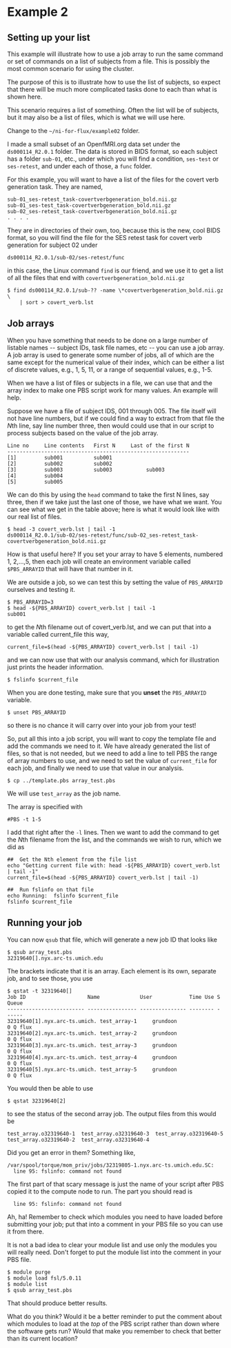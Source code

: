 # Example 2

## Setting up your list

This example will illustrate how to use a job array to run the same
command or set of commands on a list of subjects from a file. This
is possibly the most common scenario for using the cluster.

The purpose of this is to illustrate how to use the list of subjects,
so expect that there will be much more complicated tasks done to
each than what is shown here.

This scenario requires a list of something. Often the list will be
of subjects, but it may also be a list of files, which is what we
will use here.

Change to the `~/ni-for-flux/example02` folder.

I made a small subset of an OpenfMRI.org data set under the
`ds000114_R2.0.1` folder.  The data is stored in BIDS format,
so each subject has a folder `sub-01`, etc., under which you
will find a condition, `ses-test` or `ses-retest`, and under
each of those, a `func` folder.

For this example, you will want to have a list of the files for the
covert verb generation task.  They are named,

```
sub-01_ses-retest_task-covertverbgeneration_bold.nii.gz
sub-01_ses-test_task-covertverbgeneration_bold.nii.gz
sub-02_ses-retest_task-covertverbgeneration_bold.nii.gz
. . . .
```

They are in directories of their own, too, because this is the new, cool
BIDS format, so you will find the file for the SES retest task for
covert verb generation for subject 02 under

```
ds000114_R2.0.1/sub-02/ses-retest/func
```

in this case, the Linux command `find` is our friend, and we use it to
get a list of all the files that end with `covertverbgeneration_bold.nii.gz`

```
$ find ds000114_R2.0.1/sub-?? -name \*covertverbgeneration_bold.nii.gz \
    | sort > covert_verb.lst
```

## Job arrays

When you have something that needs to be done on a large number of listable
names -- subject IDs, task file names, etc -- you can use a job array.  A
job array is used to generate some number of jobs, all of which are the same
except for the numerical value of their index, which can be either a list of
discrete values, e.g., 1, 5, 11, or a range of sequential values, e.g., 1-5.

When we have a list of files or subjects in a file, we can use that and the
array index to make one PBS script work for many values.  An example will help.

Suppose we have a file of subject IDS, 001 through 005. The file itself will
not have line numbers, but if we could find a way to extract from that file
the <em>N</em>th line, say line number three, then would could use that in
our script to process subjects based on the value of the job array.

```
Line no     Line contents   First N     Last of the first N
-----------------------------------------------------------
[1]         sub001          sub001
[2]         sub002          sub002 
[3]         sub003          sub003           sub003
[4]         sub004
[5]         sub005
```

We can do this by using the `head` command to take the first N lines, say
three, then if we take just the last one of those, we have what we want.
You can see what we get in the table above; here is what it would look
like with our real list of files.

```
$ head -3 covert_verb.lst | tail -1
ds000114_R2.0.1/sub-02/ses-retest/func/sub-02_ses-retest_task-covertverbgeneration_bold.nii.gz
```

How is that useful here? If you set your array to have 5 elements, numbered
1, 2,...,5, then each job will create an environment variable called
`$PBS_ARRAYID` that will have that number in it.

We are outside a job, so we can test this by setting the value of
`PBS_ARRAYID` ourselves and testing it.

```
$ PBS_ARRAYID=3
$ head -${PBS_ARRAYID} covert_verb.lst | tail -1
sub001
```

to get the <em>N</em>th filename out of covert_verb.lst, and we can put that into a
variable called current_file this way,

```
current_file=$(head -${PBS_ARRAYID} covert_verb.lst | tail -1)
```

and we can now use that with our analysis command, which for illustration
just prints the header information.

```
$ fslinfo $current_file
```

When you are done testing, make sure that you **unset** the `PBS_ARRAYID`
variable.

```
$ unset PBS_ARRAYID
```

so there is no chance it will carry over into your job from your test!

So, put all this into a job script, you will want to copy the template
file and add the commands we need to it.  We have already generated the
list of files, so that is not needed, but we need to add a line to tell
PBS the range of array numbers to use, and we need to set the value of
`current_file` for each job, and finally we need to use that value in
our analysis.

```
$ cp ../template.pbs array_test.pbs
```

We will use `test_array` as the job name.

The array is specified with

```
#PBS -t 1-5
```

I add that right after the `-l` lines.  Then we want to add the
command to get the <em>N</em>th filename from the list, and the
commands we wish to run, which we did as

```
##  Get the Nth element from the file list
echo "Getting current file with: head -${PBS_ARRAYID} covert_verb.lst | tail -1"
current_file=$(head -${PBS_ARRAYID} covert_verb.lst | tail -1)

##  Run fslinfo on that file
echo Running:  fslinfo $current_file
fslinfo $current_file
```

## Running your job

You can now `qsub` that file, which will generate a new job ID that looks like
```
$ qsub array_test.pbs 
32319640[].nyx.arc-ts.umich.edu
```

The brackets indicate that it is an array.  Each element is its own, separate
job, and to see those, you use

```
$ qstat -t 32319640[]
Job ID                    Name             User            Time Use S Queue
------------------------- ---------------- --------------- -------- - -----
32319640[1].nyx.arc-ts.umich. test_array-1     grundoon               0 Q flux           
32319640[2].nyx.arc-ts.umich. test_array-2     grundoon               0 Q flux           
32319640[3].nyx.arc-ts.umich. test_array-3     grundoon               0 Q flux           
32319640[4].nyx.arc-ts.umich. test_array-4     grundoon               0 Q flux           
32319640[5].nyx.arc-ts.umich. test_array-5     grundoon               0 Q flux           
```

You would then be able to use

```
$ qstat 32319640[2]
```

to see the status of the second array job.  The output files from this would
be

```
test_array.o32319640-1  test_array.o32319640-3  test_array.o32319640-5
test_array.o32319640-2  test_array.o32319640-4
```

Did you get an error in them? Something like,

```
/var/spool/torque/mom_priv/jobs/32319805-1.nyx.arc-ts.umich.edu.SC:
  line 95: fslinfo: command not found
```

The first part of that scary message is just the name of your
script after PBS copied it to the compute node to run.  The part you
should read is

```
  line 95: fslinfo: command not found
```

Ah, ha!  Remember to check which modules you need to have loaded before
submitting your job; put that into a comment in your PBS file so you
can use it from there.

It is not a bad idea to clear your module list and use only the modules
you will really need.  Don't forget to put the module list into the comment
in your PBS file.

```
$ module purge
$ module load fsl/5.0.11
$ module list
$ qsub array_test.pbs
```

That should produce better results.

What do you think?  Would it be a better reminder to put the comment
about which modules to load at the _top_ of the PBS script rather than
down where the software gets run?  Would that make you remember to
check that better than its current location?
